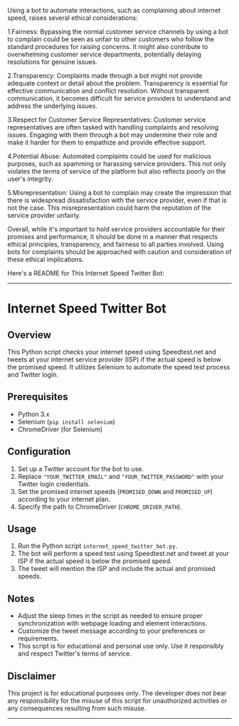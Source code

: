 
Using a bot to automate interactions, such as complaining about internet speed, raises several ethical considerations:


1.Fairness: Bypassing the normal customer service channels by using a bot to complain could be seen as unfair to other customers who follow the standard procedures for raising concerns. It might also contribute to overwhelming customer service departments, potentially delaying resolutions for genuine issues.

2.Transparency: Complaints made through a bot might not provide adequate context or detail about the problem. Transparency is essential for effective communication and conflict resolution. Without transparent communication, it becomes difficult for service providers to understand and address the underlying issues.

3.Respect for Customer Service Representatives: Customer service representatives are often tasked with handling complaints and resolving issues. Engaging with them through a bot may undermine their role and make it harder for them to empathize and provide effective support.

4.Potential Abuse: Automated complaints could be used for malicious purposes, such as spamming or harassing service providers. This not only violates the terms of service of the platform but also reflects poorly on the user's integrity.

5.Misrepresentation: Using a bot to complain may create the impression that there is widespread dissatisfaction with the service provider, even if that is not the case. This misrepresentation could harm the reputation of the service provider unfairly.



Overall, while it's important to hold service providers accountable for their promises and performance, it should be done in a manner that respects ethical principles, transparency, and fairness to all parties involved. Using bots for complaints should be approached with caution and consideration of these ethical implications.


Here's a README for This Internet Speed Twitter Bot:

---

# Internet Speed Twitter Bot

## Overview
This Python script checks your internet speed using Speedtest.net and tweets at your internet service provider (ISP) if the actual speed is below the promised speed. It utilizes Selenium to automate the speed test process and Twitter login.

## Prerequisites
- Python 3.x
- Selenium (`pip install selenium`)
- ChromeDriver (for Selenium)

## Configuration
1. Set up a Twitter account for the bot to use.
2. Replace `"YOUR_TWITTER_EMAIL"` and `"YOUR_TWITTER_PASSWORD"` with your Twitter login credentials.
3. Set the promised internet speeds (`PROMISED_DOWN` and `PROMISED_UP`) according to your internet plan.
4. Specify the path to ChromeDriver (`CHROME_DRIVER_PATH`).

## Usage
1. Run the Python script `internet_speed_twitter_bot.py`.
2. The bot will perform a speed test using Speedtest.net and tweet at your ISP if the actual speed is below the promised speed.
3. The tweet will mention the ISP and include the actual and promised speeds.

## Notes
- Adjust the sleep times in the script as needed to ensure proper synchronization with webpage loading and element interactions.
- Customize the tweet message according to your preferences or requirements.
- This script is for educational and personal use only. Use it responsibly and respect Twitter's terms of service.

## Disclaimer
This project is for educational purposes only. The developer does not bear any responsibility for the misuse of this script for unauthorized activities or any consequences resulting from such misuse.

---
